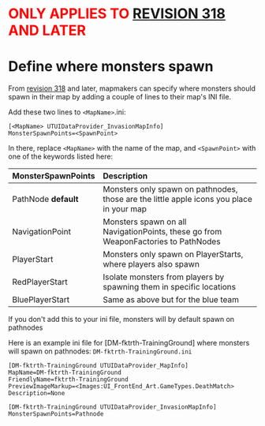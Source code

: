 # <font color='red'>ONLY APPLIES TO <a href='https://code.google.com/p/rbttinvasion/source/detail?r=318'>REVISION 318</a> AND LATER</font> #

# Define where monsters spawn #

From [revision 318](https://code.google.com/p/rbttinvasion/source/detail?r=318) and later, mapmakers can specify where monsters should spawn in their map by adding a couple of lines to their map's INI file.

Add these two lines to `<MapName>`.ini:
```
[<MapName> UTUIDataProvider_InvasionMapInfo]
MonsterSpawnPoints=<SpawnPoint>
```

In there, replace `<MapName>` with the name of the map, and `<SpawnPoint>` with one of the keywords listed here:

| **MonsterSpawnPoints** | **Description** |
|:-----------------------|:----------------|
|PathNode **default**|Monsters only spawn on pathnodes, those are the little apple icons you place in your map|
|NavigationPoint|Monsters spawn on all NavigationPoints, these go from WeaponFactories to PathNodes|
|PlayerStart|Monsters only spawn on PlayerStarts, where players also spawn|
|RedPlayerStart|Isolate monsters from players by spawning them in specific locations|
|BluePlayerStart|Same as above but for the blue team|

If you don't add this to your ini file, monsters will by default spawn on pathnodes

Here is an example ini file for [DM-fktrth-TrainingGround] where monsters will spawn on pathnodes:
`DM-fktrth-TrainingGround.ini`
```
[DM-fktrth-TrainingGround UTUIDataProvider_MapInfo]
MapName=DM-fktrth-TrainingGround
FriendlyName=fktrth-TrainingGround
PreviewImageMarkup=<Images:UI_FrontEnd_Art.GameTypes.DeathMatch>
Description=None

[DM-fktrth-TrainingGround UTUIDataProvider_InvasionMapInfo]
MonsterSpawnPoints=Pathnode
```